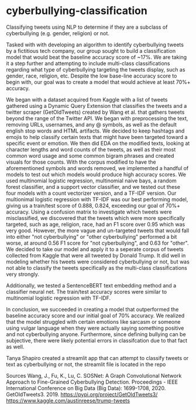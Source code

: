 # cyberbullying-classification
Classifying tweets using NLP to determine if they are a subclass of cyberbullying (e.g. gender, religion) or not.


Tasked with with developing an algorithm to identify cyberbullying tweets by a fictitious tech company, our group sought to build a classification model that would beat the baseline accuracy score of ~17%. We are taking it a step further and attempting to include multi-class classifications regarding what type of cyberbullying targeting the tweets display, such as gender, race, religion, etc. Despite the low base-line accuracy score to begin with, our goal was to create a model that would achieve at least 70%+ accuracy.


We began with a dataset acquired from Kaggle with a list of tweets gathered using a Dynamic Query Extension that classifies the tweets and a twitter scraper (GetOldTweets) created by Wang et al. that gathers tweets beyond the range of the Twitter API. We began with preprocessing the text, removing URLs, usernames, and any @ symbols, as well as the default english stop words and HTML artifacts. We decided to keep hashtags and emojis to help classify certain texts that might have been targeted toward a specific event or emotion. We then did EDA on the modified texts, looking at character lengths and word counts of the tweets, as well as their most common word usage and some common bigram phrases and created visuals for those counts. With the corpus modified to have the aforementioned symbols and words removed, we implemented a handful of models to test out which models would produce high accuracy scores. We used multinomial logistic regression, multinomial naive bays, a random forest classifier, and a support vector classifier, and we tested out these four models with a count vectorizer version, and a TF-IDF version. Our multionimal logistic regression with TF-IDF was our best performing model, giving us a train/test score of 0.888, 0.824, exceeding our goal of 70%+ accuracy. Using a confusion matrix to investigate which tweets were misclassified, we discovered that the tweets which were more specifically targeted, such as age, religion, race, had an F1 score over 0.95 which was very good. However, the more vague and un-targeted tweets that would fall into either "not cyberbullying" or "other cyberbullying" performed a bit worse, at around 0.56 F1 score for "not cyberbullying", and 0.63 for "other". We decided to take our model and apply it to a seperate corpus of tweets collected from Kaggle that were all tweeted by Donald Trump. It did well in modeling whether his tweets were considered cyberbullying or not, but was not able to classify the tweets specifically as the multi-class classifications very strongly.

Additionally, we tested a SentenceBERT text embedding method and a classifier neural net. The train/test accuracy scores were similar to multinomial logistic regression with TF-IDF. 

In conclusion, we succeeded in creating a model that outperformed the baseline accuracy score and our initial goal of 70% accuracy. We realized that the model struggled with certain emotions like sarcasm or someone using vulgar language when they were actually saying something positive and not cyberbullying anyone. Furthermore, since defining bullying can be subjective, there were likely potential errors in classifcation due to that fact as well.


Tanya Shapiro created a streamlit app that can attempt to classify tweets or text as cyberbullying or not, the streamlit file is located in the repo


Sources
Wang, J., Fu, K., Lu, C. SOSNet: A Graph Convolutional Network Approach to Fine-Grained Cyberbullying Detection. Proceedings - IEEE International Conference on Big Data (Big Data): 1699-1708, 2020.
GetOldTweets3. 2019. https://pypi.org/project/GetOldTweets3/
https://www.kaggle.com/austinreese/trump-tweets
